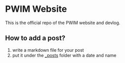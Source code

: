 # PWIM Website

This is the official repo of the PWIM website and devlog.

## How to add a post?

1. write a markdown file for your post
2. put it under the [_posts](_posts/) folder with a date and name